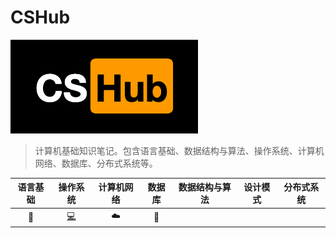 # CSHub

![Logo_CSHub-60-300x150px](images/Logo_CSHub-60-300x150px.png)

>  计算机基础知识笔记。包含语言基础、数据结构与算法、操作系统、计算机网络、数据库、分布式系统等。

| 语言基础 |                           操作系统                           | 计算机网络 |    数据库     | 数据结构与算法 | 设计模式 | 分布式系统 |
| :------: | :----------------------------------------------------------: | :--------: | :-----------: | :------------: | :------: | ---------- |
| :pencil: | [:computer:](https://github.com/williamgrt/CSHub/blob/master/opearating-systems.md) |  :cloud:   | :floppy_disk: |                |          |            |

